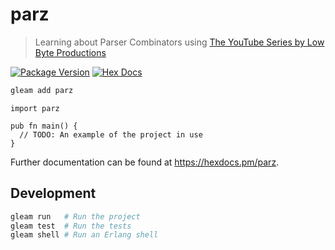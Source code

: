 # parz

> Learning about Parser Combinators using [The YouTube Series by Low Byte Productions](https://www.youtube.com/playlist?list=PLP29wDx6QmW5yfO1LAgO8kU3aQEj8SIrU)

[![Package Version](https://img.shields.io/hexpm/v/parz)](https://hex.pm/packages/parz)
[![Hex Docs](https://img.shields.io/badge/hex-docs-ffaff3)](https://hexdocs.pm/parz/)

```sh
gleam add parz
```

```gleam
import parz

pub fn main() {
  // TODO: An example of the project in use
}
```

Further documentation can be found at <https://hexdocs.pm/parz>.

## Development

```sh
gleam run   # Run the project
gleam test  # Run the tests
gleam shell # Run an Erlang shell
```
